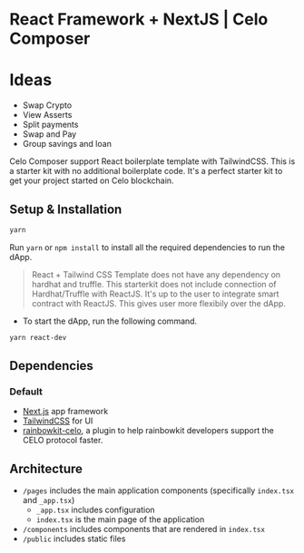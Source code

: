 # React Framework + NextJS | Celo Composer

# Ideas
- Swap Crypto
- View Asserts
- Split payments
- Swap and Pay
- Group savings and loan

Celo Composer support React boilerplate template with TailwindCSS. This is a starter kit with no additional boilerplate code. It's a perfect starter kit to get your project started on Celo blockchain.

## Setup & Installation

```bash
yarn
```

Run `yarn` or `npm install` to install all the required dependencies to run the dApp.

> React + Tailwind CSS Template does not have any dependency on hardhat and truffle.
> This starterkit does not include connection of Hardhat/Truffle with ReactJS. It's up to the user to integrate smart contract with ReactJS. This gives user more flexibily over the dApp.

-   To start the dApp, run the following command.

```bash
yarn react-dev
```

## Dependencies

### Default

-   [Next.js](https://nextjs.org/) app framework
-   [TailwindCSS](https://tailwindcss.com/) for UI
-   [rainbowkit-celo](https://www.npmjs.com/package/@celo/rainbowkit-celo), a plugin to help rainbowkit developers support the CELO protocol faster.

## Architecture

-   `/pages` includes the main application components (specifically `index.tsx` and `_app.tsx`)
    -   `_app.tsx` includes configuration
    -   `index.tsx` is the main page of the application
-   `/components` includes components that are rendered in `index.tsx`
-   `/public` includes static files
